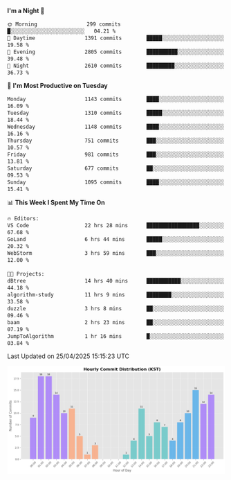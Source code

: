 <!--START_SECTION:waka-->
**I'm a Night 🦉** 

```text
🌞 Morning                299 commits         █░░░░░░░░░░░░░░░░░░░░░░░░   04.21 % 
🌆 Daytime                1391 commits        █████░░░░░░░░░░░░░░░░░░░░   19.58 % 
🌃 Evening                2805 commits        ██████████░░░░░░░░░░░░░░░   39.48 % 
🌙 Night                  2610 commits        █████████░░░░░░░░░░░░░░░░   36.73 % 
```
📅 **I'm Most Productive on Tuesday** 

```text
Monday                   1143 commits        ████░░░░░░░░░░░░░░░░░░░░░   16.09 % 
Tuesday                  1310 commits        █████░░░░░░░░░░░░░░░░░░░░   18.44 % 
Wednesday                1148 commits        ████░░░░░░░░░░░░░░░░░░░░░   16.16 % 
Thursday                 751 commits         ███░░░░░░░░░░░░░░░░░░░░░░   10.57 % 
Friday                   981 commits         ███░░░░░░░░░░░░░░░░░░░░░░   13.81 % 
Saturday                 677 commits         ██░░░░░░░░░░░░░░░░░░░░░░░   09.53 % 
Sunday                   1095 commits        ████░░░░░░░░░░░░░░░░░░░░░   15.41 % 
```


📊 **This Week I Spent My Time On** 

```text
🔥 Editors: 
VS Code                  22 hrs 28 mins      █████████████████░░░░░░░░   67.68 % 
GoLand                   6 hrs 44 mins       █████░░░░░░░░░░░░░░░░░░░░   20.32 % 
WebStorm                 3 hrs 59 mins       ███░░░░░░░░░░░░░░░░░░░░░░   12.00 % 

🐱‍💻 Projects: 
dBtree                   14 hrs 40 mins      ███████████░░░░░░░░░░░░░░   44.18 % 
algorithm-study          11 hrs 9 mins       ████████░░░░░░░░░░░░░░░░░   33.58 % 
duzzle                   3 hrs 8 mins        ██░░░░░░░░░░░░░░░░░░░░░░░   09.46 % 
baam                     2 hrs 23 mins       ██░░░░░░░░░░░░░░░░░░░░░░░   07.19 % 
JumpToAlgorithm          1 hr 16 mins        █░░░░░░░░░░░░░░░░░░░░░░░░   03.84 % 
```


 Last Updated on 25/04/2025 15:15:23 UTC
<!--END_SECTION:waka-->

<!-- HOURLY-COMMIT-GRAPH:START -->
![Hourly Commit Distribution](./commit_time_stats.png)
<!-- HOURLY-COMMIT-GRAPH:END -->